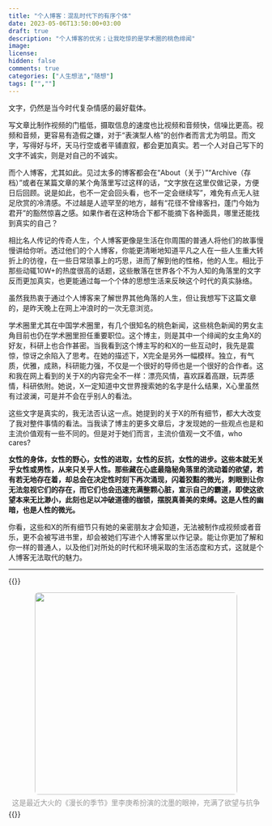 ```yaml
---
title: "个人博客：混乱时代下的有序个体"
date: 2023-05-06T13:50:00+03:00
draft: true
description: "个人博客的优劣；让我吃惊的是学术圈的桃色绯闻"
image: 
license: 
hidden: false
comments: true
categories: ["人生想法","随想"]
tags: ["",""]
---
```


文字，仍然是当今时代复杂情感的最好载体。

写文章比制作视频的门槛低，摄取信息的速度也比视频和音频快，信噪比更高。视频和音频，更容易有造假之嫌，对于“表演型人格”的创作者而言尤为明显。而文字，写得好与坏，天马行空或者平铺直叙，都会更加真实。若一个人对自己写下的文字不诚实，则是对自己的不诚实。

而个人博客，尤其如此。见过太多的博客都会在“About（关于）”“Archive（存档）”或者在某篇文章的某个角落里写过这样的话，“文字放在这里仅做记录，方便日后回顾。说是如此，也不一定会回头看，也不一定会继续写”，难免有点无人驻足欣赏的冷清感。不过越是人迹罕至的地方，越有“花径不曾缘客扫，蓬门今始为君开”的豁然惊喜之感。如果作者在这种场合下都不能摘下各种面具，哪里还能找到真实的自己？

相比名人传记的传奇人生，个人博客更像是生活在你周围的普通人将他们的故事慢慢讲给你听。透过他们的个人博客，你能更清晰地知道平凡之人在一些人生重大转折上的彷徨，在一些日常琐事上的巧思，进而了解到他的性格，他的人生。相比于那些动辄10W+的热度很高的话题，这些散落在世界各个不为人知的角落里的文字反而更加真实，也更能通过每一个个体的思想生活来反映这个时代的真实脉络。

虽然我热衷于通过个人博客来了解世界其他角落的人生，但让我想写下这篇文章的，是昨天晚上在网上冲浪时的一次无意浏览。

学术圈里尤其在中国学术圈里，有几个很知名的桃色新闻，这些桃色新闻的男女主角目前也仍在学术圈里担任重要职位。这个博主，则是其中一个绯闻的女主角X的好友，科研上也合作甚密。当我看到这个博主写的和X的一些互动时，我先是震惊，惊讶之余陷入了思考。在她的描述下，X完全是另外一幅模样。独立，有气质，优雅，成熟，科研能力强，不仅是一个很好的导师也是一个很好的合作者。这和我在网上看到的关于X的内容完全不一样：漂亮风情，喜欢踩着高跟，玩弄感情，科研依附。她说，X一定知道中文世界搜索她的名字是什么结果，X心里虽然有过波澜，可是并不会在乎别人的看法。

这些文字是真实的，我无法否认这一点。她提到的关于X的所有细节，都大大改变了我对整件事情的看法。当我读了博主的更多文章后，才发现她的一些观点也是和主流价值观有一些不同的。但是对于她们而言，主流价值观一文不值，who cares?

**女性的身体，女性的野心，女性的进取，女性的反抗，女性的进步。这些本就无关乎女性或男性，从来只关乎人性。那些藏在心底最隐秘角落里的流动着的欲望，若有若无地存在着，却总会在决定性时刻下再次涌现，闪着狡黠的微光，刺眼到让你无法忽视它们的存在，而它们也会迅速充满整颗心脏，宣示自己的霸道，即使这欲望本来无比渺小，此刻也足以冲破道德的枷锁，摆脱真善美的束缚。这是人性的幽暗，也是人性的微光。**

你看，这些和X的所有细节只有她的亲密朋友才会知道，无法被制作成视频或者音乐，更不会被写进书里，却会被她们写进个人博客里以作记录。能让你更加了解和你一样的普通人，以及他们对所处的时代和环境采取的生活态度和方式，这就是个人博客无法取代的魅力。
***
{{<codehtml>}}
    <center>
        <img style="border-radius: 0.5em;" 
        src="https://raw.githubusercontent.com/fakeutopia/blog-image/main/2023.5.6.png" width="400">
        <div style="color: #999; padding: 5px;">这是最近大火的《漫长的季节》里李庚希扮演的沈墨的眼神，充满了欲望与抗争</div>
    </center>
{{</codehtml>}}

